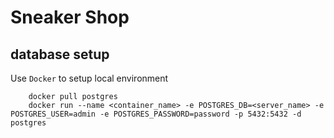 # Sneaker Shop

## database setup

Use `Docker` to setup local environment

        docker pull postgres
        docker run --name <container_name> -e POSTGRES_DB=<server_name> -e POSTGRES_USER=admin -e POSTGRES_PASSWORD=password -p 5432:5432 -d postgres

